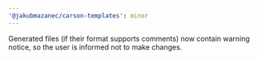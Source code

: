 ```yaml
---
'@jakubmazanec/carson-templates': minor
---
```


Generated files (if their format supports comments) now contain warning notice, so the user is
informed not to make changes.
